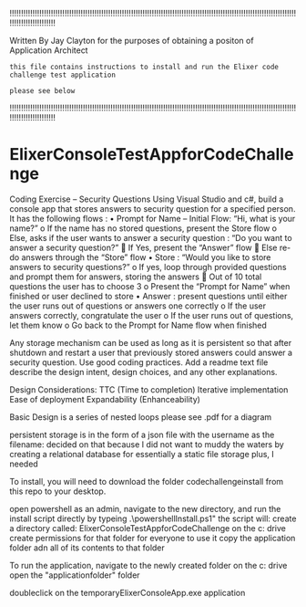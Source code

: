 !!!!!!!!!!!!!!!!!!!!!!!!!!!!!!!!!!!!!!!!!!!!!!!!!!!!!!!!!!!!!!!!!!!!!!!!!!!!!!!!!!!!!!!!!!!!!!!!!!!!!!!!!!!!!!!!!!!!!!!!!!!!!!!!!!!!!!!!!!!!!!!!!

Written By Jay Clayton for the purposes of obtaining a positon of Application Architect 
    
    this file contains instructions to install and run the Elixer code challenge test application       
    
    please see below                                                                                    

!!!!!!!!!!!!!!!!!!!!!!!!!!!!!!!!!!!!!!!!!!!!!!!!!!!!!!!!!!!!!!!!!!!!!!!!!!!!!!!!!!!!!!!!!!!!!!!!!!!!!!!!!!!!!!!!!!!!!!!!!!!!!!!!!!!!!!!!!!!!!!!!!



# ElixerConsoleTestAppforCodeChallenge
Coding Exercise – Security Questions
Using Visual Studio and c#, build a console app that stores answers to security question for a specified person.  It has the following flows :
•	Prompt for Name – Initial Flow: “Hi, what is your name?”
o	If the name has no stored questions, present the Store flow
o	Else, asks if the user wants to answer a security question : “Do you want to answer a security question?”
	If Yes, present the “Answer” flow
	Else re-do answers through the “Store” flow
•	Store : “Would you like to store answers to security questions?”
o	If yes, loop through provided questions and prompt them for answers, storing the answers
	Out of 10 total questions the user has to choose 3
o	Present the “Prompt for Name” when finished or user declined to store
•	Answer : present questions until either the user runs out of questions or answers one correctly
o	If the user answers correctly, congratulate the user
o	If the user runs out of questions, let them know
o	Go back to the Prompt for Name flow when finished

Any storage mechanism can be used as long as it is persistent so that after shutdown and restart a user that previously stored answers could answer a security question.
Use good coding practices.  Add a readme text file describe the design intent, design choices, and any other explanations.


Design Considerations:
  TTC (Time to completion)
  Iterative implementation
  Ease of deployment
  Expandability (Enhanceability)
  
  Basic Design is a series of nested loops
  please see .pdf for a diagram
  
  persistent storage is in the form of a json file with the username as the filename:
    decided on that because I did not want to muddy the waters by creating a relational database for essentially a static file storage
    plus, I needed   
  
  To install, you will need to download the folder codechallengeinstall from this repo to your desktop.
  
  open powershell as an admin, navigate to the new directory, and run the install script directly by typeing .\powershellInstall.ps1"
    the script will:
      create a directory called: ElixerConsoleTestAppforCodeChallenge on the c: drive
      create permissions for that folder for everyone to use it
      copy the application folder adn all of its contents to that folder
      
      
 To run  the application, navigate to the newly created folder on the c: drive 
 open the "applicationfolder" folder  
 
 doubleclick on the temporaryElixerConsoleApp.exe application
 
 
